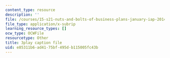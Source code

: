 ```yaml
---
content_type: resource
description: ''
file: /courses/15-s21-nuts-and-bolts-of-business-plans-january-iap-2014/e85311b6ad4175bf495db115005fc43b_3vKlYA7vXOk.srt
file_type: application/x-subrip
learning_resource_types: []
ocw_type: OCWFile
resourcetype: Other
title: 3play caption file
uid: e85311b6-ad41-75bf-495d-b115005fc43b
---
```

